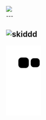 <div align="left">
<img src="https://profile-counter.glitch.me/5c0/count.svg"/>
<div>
---
  
![skiddd](https://user-images.githubusercontent.com/93293719/189478020-75f9d9e9-3fe8-48c5-89a5-1f9f76ac27f4.gif)
---
![Snake animation](https://github.com/5c0/5c0/blob/output/github-contribution-grid-snake.svg)

